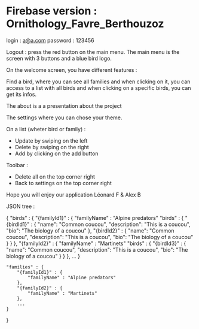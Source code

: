 # Firebase version : Ornithology_Favre_Berthouzoz

login :     a@a.com 
password :  123456

Logout : press the red button on the main menu. The main menu is the screen with 3 buttons and a blue bird logo.


On the welcome screen, you have different features : 

Find a bird, where you can see all families and when clicking on it, you can access to a list with all birds and when clicking on a specific birds, you can get its infos.

The about is a a presentation about the project

The settings where you can chose your theme.

On a list (wheter bird or family) : 
- Update by swiping on the left
- Delete by swiping on the right
- Add by clicking on the add button

Toolbar :
- Delete all on the top corner right
- Back to settings on the top corner right


Hope you will enjoy our application
Léonard F & Alex B


JSON tree :

{
	"birds" : {
		"{familyId1}" : {
			"familyName" : "Alpine predators"
			"birds" : {
				"{birdId1}" : {
					  "name": "Common coucou",
					  "description": "This is a coucou",
					  "bio": "The biology of a coucou"
				},
				"{birdId2}" : {
					  "name": "Common coucou",
					  "description": "This is a coucou",
					  "bio": "The biology of a coucou"
				}
			}
		}, 
		"{familyId2}" : {
			"familyName" : "Martinets"
			"birds" : {
				"{birdId3}" : {
					  "name": "Common coucou",
					  "description": "This is a coucou",
					  "bio": "The biology of a coucou"
				}
			}
		},
		...
	}
	
	"families" : {
		"{familyId1}" : {
			"familyName" : "Alpine predators"
		}, 
		"{familyId2}" : {
			"familyName" : "Martinets"
		},
		...
	}
}

